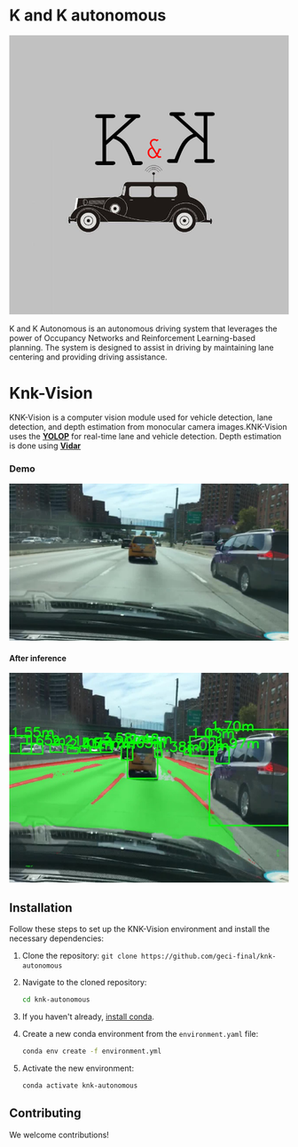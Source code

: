 # K and K autonomous

![knk_logo](assets/knk.png)

K and K Autonomous is an autonomous driving system that leverages the power of Occupancy Networks and Reinforcement Learning-based planning. The system is designed to assist in driving by maintaining lane centering and providing driving assistance.

# Knk-Vision
KNK-Vision is a computer vision module used for vehicle detection, lane detection, and depth estimation from monocular camera images.KNK-Vision uses the [**YOLOP**](https://github.com/hustvl/YOLOP) for real-time lane and vehicle detection. Depth estimation is done using [**Vidar**](https://github.com/TRI-ML/vidar)
### Demo
![example](assets/example.jpg)
#### After inference
![infer_res](assets/result.jpg)

## Installation

Follow these steps to set up the KNK-Vision environment and install the necessary dependencies:

1. Clone the repository:
`git clone https://github.com/geci-final/knk-autonomous`

2. Navigate to the cloned repository:
    ```bash
    cd knk-autonomous
    ```

3. If you haven't already, [install conda](https://docs.conda.io/projects/conda/en/latest/user-guide/install/index.html).

4. Create a new conda environment from the `environment.yaml` file:
    ```bash
    conda env create -f environment.yml
    ```
5. Activate the new environment:
    ```bash
    conda activate knk-autonomous
    ```
## Contributing

We welcome contributions!
